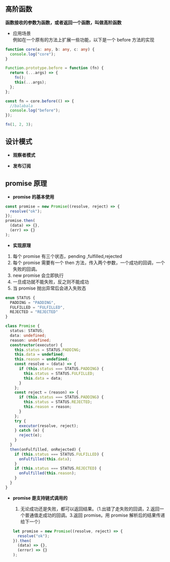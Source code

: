 ## 高阶函数

**函数接收的参数为函数，或者返回一个函数，叫做高阶函数**

- 应用场景  
  例如在一个原有的方法上扩展一些功能，以下是一个 before 方法的实现

```typescript
function core(a: any, b: any, c: any) {
  console.log("core");
}

Function.prototype.before = function (fn) {
  return (...args) => {
    fn();
    this(...args);
  };
};

const fn = core.before(() => {
  //balabala
  console.log("before");
});

fn(1, 2, 3);
```

## 设计模式

- **观察者模式**

- **发布订阅**

## promise 原理

- **promise 的基本使用**

```typescript
const promise = new Promise((resolve, reject) => {
  resolve("ok");
});
promise.then(
  (data) => {},
  (err) => {}
);
```

- **实现原理**

1. 每个 promise 有三个状态，pending ,fulfilled,rejected
2. 每个 promise 需要有一个 then 方法，传入两个参数，一个成功的回调，一个失败的回调。
3. new promise 会立即执行
4. 一旦成功就不能失败，反之则不能成功
5. 当 promise 抛出异常后会进入失败态

```typescript
enum STATUS {
  PADDING = "PADDING",
  FULFILLED = "FULFILLED",
  REJECTED = "REJECTED"
}

class Promise {
  status: STATUS;
  data: undefined;
  reason: undefined;
  constructor(executor) {
    this.status = STATUS.PADDING;
    this.data = undefined;
    this.reason = undefined;
    const resolve = (data) => {
      if (this.status === STATUS.PADDING) {
        this.status = STATUS.FULFILLED;
        this.data = data;
      }
    };
    const reject = (reason) => {
      if (this.status === STATUS.PADDING) {
        this.status = STATUS.REJECTED;
        this.reason = reason;
      }
    };
    try {
      executor(resolve, reject);
    } catch (e) {
      reject(e);
    }
  }
  then(onFulfilled, onRejected) {
    if (this.status === STATUS.FULFILLED) {
      onFulfilled(this.data);
    }
    if (this.status === STATUS.REJECTED) {
      onFulfilled(this.reason);
    }
  }
}
```

- **promise 是支持链式调用的**

  1. 无论成功还是失败，都可以返回结果。（1.出错了走失败的回调，2.返回一个普通值走成功的回调。3.返回 promise。用 promise 解析后的结果传递给下一个）

  ```javascript
  let promise = new Promise((resolve, reject) => {
    resolve("ok");
  }).then(
    (data) => {},
    (error) => {}
  );
  ```

